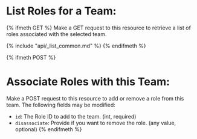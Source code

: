 # List Roles for a Team:

{% ifmeth GET %}
Make a GET request to this resource to retrieve a list of roles associated with the selected team.

{% include "api/_list_common.md" %}
{% endifmeth %}

{% ifmeth POST %}
# Associate Roles with this Team:

Make a POST request to this resource to add or remove a role from this team. The following fields may be modified:

   * `id`: The Role ID to add to the team. (int, required)
   * `disassociate`: Provide if you want to remove the role. (any value, optional)
{% endifmeth %}
